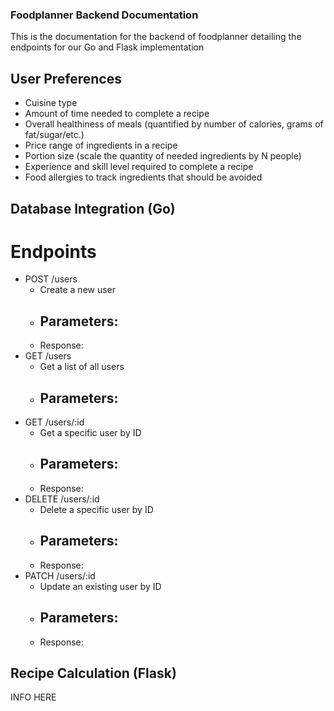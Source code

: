 ### Foodplanner Backend Documentation
This is the documentation for the backend of foodplanner detailing the endpoints for our Go and Flask implementation

## User Preferences
- Cuisine type
- Amount of time needed to complete a recipe
- Overall healthiness of meals (quantified by number of calories, grams of fat/sugar/etc.)
- Price range of ingredients in a recipe
- Portion size (scale the quantity of needed ingredients by N people)
- Experience and skill level required to complete a recipe
- Food allergies to track ingredients that should be avoided

## Database Integration (Go)
# Endpoints
- POST /users
  - Create a new user
  - Parameters:
    - 
  - Response:
- GET /users
  - Get a list of all users
  - Parameters:
    - 
- GET /users/:id
  - Get a specific user by ID
  - Parameters:
    - 
  - Response:
- DELETE /users/:id
  - Delete a specific user by ID
  - Parameters:
      - 
  - Response:
- PATCH /users/:id
  - Update an existing user by ID
  - Parameters:
    - 
  - Response:

## Recipe Calculation (Flask)
INFO HERE
